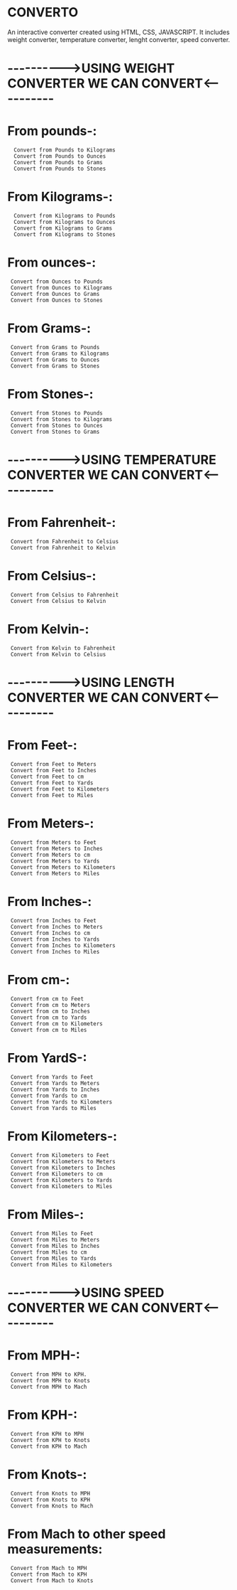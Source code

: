 # CONVERTO
An interactive converter created using HTML, CSS, JAVASCRIPT.
It includes weight converter, temperature converter, lenght converter, speed converter.


# ---------->USING WEIGHT CONVERTER WE CAN CONVERT<----------
# From pounds-:
      Convert from Pounds to Kilograms
      Convert from Pounds to Ounces
      Convert from Pounds to Grams
      Convert from Pounds to Stones
# From Kilograms-:
      Convert from Kilograms to Pounds
      Convert from Kilograms to Ounces	
      Convert from Kilograms to Grams
      Convert from Kilograms to Stones
# From ounces-:
     Convert from Ounces to Pounds
     Convert from Ounces to Kilograms
     Convert from Ounces to Grams
     Convert from Ounces to Stones
# From Grams-:
     Convert from Grams to Pounds	
     Convert from Grams to Kilograms	
     Convert from Grams to Ounces	
     Convert from Grams to Stones
# From Stones-:
     Convert from Stones to Pounds	
     Convert from Stones to Kilograms	
     Convert from Stones to Ounces	
     Convert from Stones to Grams


# ---------->USING TEMPERATURE CONVERTER WE CAN CONVERT<----------
# From Fahrenheit-: 
     Convert from Fahrenheit to Celsius	
     Convert from Fahrenheit to Kelvin	
# From Celsius-:
     Convert from Celsius to Fahrenheit	
     Convert from Celsius to Kelvin	
# From Kelvin-:
     Convert from Kelvin to Fahrenheit	
     Convert from Kelvin to Celsius	
     
     
# ---------->USING LENGTH CONVERTER WE CAN CONVERT<----------
# From Feet-:
     Convert from Feet to Meters	
     Convert from Feet to Inches
     Convert from Feet to cm	
     Convert from Feet to Yards	
     Convert from Feet to Kilometers	
     Convert from Feet to Miles
# From Meters-:
     Convert from Meters to Feet	
     Convert from Meters to Inches	
     Convert from Meters to cm	
     Convert from Meters to Yards	
     Convert from Meters to Kilometers
     Convert from Meters to Miles	
# From Inches-:
     Convert from Inches to Feet	
     Convert from Inches to Meters	
     Convert from Inches to cm	
     Convert from Inches to Yards	
     Convert from Inches to Kilometers	
     Convert from Inches to Miles
# From cm-:
     Convert from cm to Feet	
     Convert from cm to Meters	
     Convert from cm to Inches	
     Convert from cm to Yards	
     Convert from cm to Kilometers
     Convert from cm to Miles	
# From YardS-:
     Convert from Yards to Feet	
     Convert from Yards to Meters	
     Convert from Yards to Inches
     Convert from Yards to cm
     Convert from Yards to Kilometers	
     Convert from Yards to Miles	
# From Kilometers-:
     Convert from Kilometers to Feet	
     Convert from Kilometers to Meters	
     Convert from Kilometers to Inches	
     Convert from Kilometers to cm	
     Convert from Kilometers to Yards
     Convert from Kilometers to Miles	
# From Miles-:
     Convert from Miles to Feet	
     Convert from Miles to Meters	 
     Convert from Miles to Inches	 
     Convert from Miles to cm	 
     Convert from Miles to Yards	 
     Convert from Miles to Kilometers
     
     
# ---------->USING SPEED CONVERTER WE CAN CONVERT<----------
# From MPH-:
     Convert from MPH to KPH.	
     Convert from MPH to Knots
     Convert from MPH to Mach	
# From KPH-:
     Convert from KPH to MPH	
     Convert from KPH to Knots	
     Convert from KPH to Mach
# From Knots-:
     Convert from Knots to MPH	
     Convert from Knots to KPH	
     Convert from Knots to Mach	
# From Mach to other speed measurements:
     Convert from Mach to MPH	
     Convert from Mach to KPH	
     Convert from Mach to Knots
